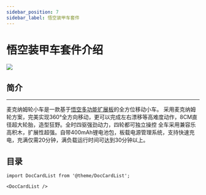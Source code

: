 ```yaml
---
sidebar_position: 7
sidebar_label: 悟空装甲车套件
---
```


# 悟空装甲车套件介绍

![](https://wiki-media-ef.oss-cn-hongkong.aliyuncs.com/docs/microbit/microbit-smart-car/microbit-wonder-rugged-car/images/Mecanum_wheel_car_kit_01.jpg)

## 简介
---
麦克纳姆轮小车是一款基于[悟空多功能扩展板](http://www.elecfreaks.com/learn-cn/microbitExtensionModule/wukong.html)的全方位移动小车。
采用麦克纳姆轮方案，完美实现360°全方向移动，更可以完成左右漂移等高难度动作，8CM直径超大轮胎，造型狂野。全时四驱强劲动力，四轮都可独立操控
全车采用兼容乐高积木，扩展性超强。自带400mAh锂电池包，板载电源管理系统，支持快速充电，充满仅需20分钟，满负载运行时间可达到30分钟以上。

## 目录

```mdx-code-block
import DocCardList from '@theme/DocCardList';

<DocCardList />
```
